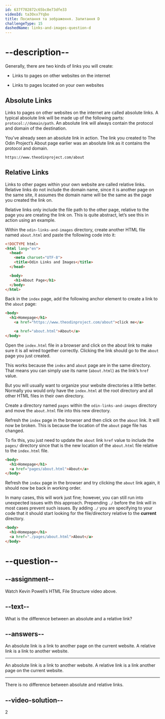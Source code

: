 ```yaml
---
id: 637f702872c65bc8e73dfe33
videoId: ta3Oxx7Yqbo
title: Посилання та зображення. Запитання D
challengeType: 15
dashedName: links-and-images-question-d
---
```


# --description--


Generally, there are two kinds of links you will create:

- Links to pages on other websites on the internet

- Links to pages located on your own websites


## Absolute Links
Links to pages on other websites on the internet are called absolute links. A typical absolute link will be made up of the following parts: `protocol://domain/path`. An absolute link will always contain the protocol and domain of the destination.

You’ve already seen an absolute link in action. The link you created to The Odin Project’s About page earlier was an absolute link as it contains the protocol and domain.

`https://www.theodinproject.com/about`

## Relative Links
Links to other pages within your own website are called relative links. Relative links do not include the domain name, since it is another page on the same site, it assumes the domain name will be the same as the page you created the link on.

Relative links only include the file path to the other page, relative to the page you are creating the link on. This is quite abstract, let’s see this in action using an example.

Within the `odin-links-and-images` directory, create another HTML file named `about.html` and paste the following code into it:

```html
<!DOCTYPE html>
<html lang="en">
  <head>
    <meta charset="UTF-8">
    <title>Odin Links and Images</title>
  </head>

  <body>
    <h1>About Page</h1>
  </body>
</html>
```

Back in the `index` page, add the following anchor element to create a link to the `about` page:

```html
<body>
  <h1>Homepage</h1>
    <a href="https://www.theodinproject.com/about">click me</a>

    <a href="about.html">About</a>
</body>
```

Open the `index.html` file in a browser and click on the about link to make sure it is all wired together correctly. Clicking the link should go to the `about` page you just created.

This works because the `index` and `about` page are in the same directory. That means you can simply use its name (`about.html`) as the link’s `href` value.

But you will usually want to organize your website directories a little better. Normally you would only have the `index.html` at the root directory and all other HTML files in their own directory.

Create a directory named `pages` within the `odin-links-and-images` directory and move the `about.html` file into this new directory.

Refresh the `index` page in the browser and then click on the `about` link. It will now be broken. This is because the location of the `about` page file has changed.

To fix this, you just need to update the `about` link `href` value to include the `pages/` directory since that is the new location of the `about.html` file relative to the `index.html` file.

```html
<body>
  <h1>Homepage</h1>
  <a href="pages/about.html">About</a>
</body>
```

Refresh the `index` page in the browser and try clicking the `about` link again, it should now be back in working order.

In many cases, this will work just fine; however, you can still run into unexpected issues with this approach. Prepending `./` before the link will in most cases prevent such issues. By adding `./` you are specifying to your code that it should start looking for the file/directory relative to the **current** directory.

```html
<body>
  <h1>Homepage</h1>
  <a href="./pages/about.html">About</a>
</body>
```

# --question--

## --assignment--

Watch Kevin Powell’s HTML File Structure video above.

## --text--

What is the difference between an absolute and a relative link?

## --answers--

An absolute link is a link to another page on the current website. A relative link is a link to another website.

---

An absolute link is a link to another website. A relative link is a link another page on the current website.

---

There is no difference between absolute and relative links.

## --video-solution--

2

